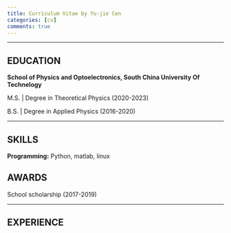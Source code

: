 ```yaml
---
title: Curriculum Vitae by Yu-jie Cen
categories: [cv]
comments: true
---
```


***

## EDUCATION  

**School of Physics and Optoelectronics, South China University Of Technelogy**  

M.S. \| Degree in Theoretical Physics (2020-2023)  

B.S. \| Degree in Applied Physics (2016-2020)  



***
## SKILLS
**Programming:** Python, matlab, linux  


## AWARDS  
School scholarship (2017-2019)


***
## EXPERIENCE





